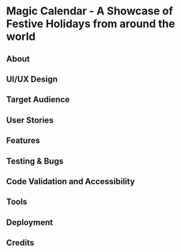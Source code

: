 # Magic Calendar - A Showcase of Festive Holidays from around the world
<!-- Add image of responsive design showcase here -->
## About
## UI/UX Design
## Target Audience
## User Stories
## Features
## Testing & Bugs
## Code Validation and Accessibility
## Tools
## Deployment
## Credits
